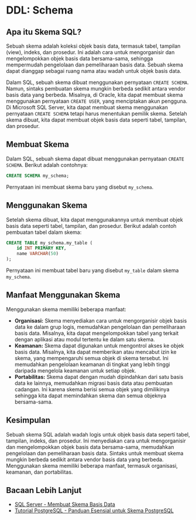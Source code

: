 # DDL: Schema

## Apa itu Skema SQL?

Sebuah skema adalah koleksi objek basis data, termasuk tabel, tampilan (view), indeks, dan prosedur. Ini adalah cara untuk mengorganisir dan mengelompokkan objek basis data bersama-sama, sehingga mempermudah pengelolaan dan pemeliharaan basis data. Sebuah skema dapat dianggap sebagai ruang nama atau wadah untuk objek basis data.

Dalam SQL, sebuah skema dibuat menggunakan pernyataan `CREATE SCHEMA`. Namun, sintaks pembuatan skema mungkin berbeda sedikit antara vendor basis data yang berbeda. Misalnya, di Oracle, kita dapat membuat skema menggunakan pernyataan `CREATE USER`, yang menciptakan akun pengguna. Di Microsoft SQL Server, kita dapat membuat skema menggunakan pernyataan `CREATE SCHEMA` tetapi harus menentukan pemilik skema. Setelah skema dibuat, kita dapat membuat objek basis data seperti tabel, tampilan, dan prosedur.

## Membuat Skema

Dalam SQL, sebuah skema dapat dibuat menggunakan pernyataan `CREATE SCHEMA`. Berikut adalah contohnya:

```sql
CREATE SCHEMA my_schema;
```

Pernyataan ini membuat skema baru yang disebut `my_schema`.

## Menggunakan Skema

Setelah skema dibuat, kita dapat menggunakannya untuk membuat objek basis data seperti tabel, tampilan, dan prosedur. Berikut adalah contoh pembuatan tabel dalam skema:

```sql
CREATE TABLE my_schema.my_table (
    id INT PRIMARY KEY,
    name VARCHAR(50)
);
```

Pernyataan ini membuat tabel baru yang disebut `my_table` dalam skema `my_schema`.

## Manfaat Menggunakan Skema

Menggunakan skema memiliki beberapa manfaat:

- **Organisasi:** Skema menyediakan cara untuk mengorganisir objek basis data ke dalam grup logis, memudahkan pengelolaan dan pemeliharaan basis data. Misalnya, kita dapat mengelompokkan tabel yang terkait dengan aplikasi atau modul tertentu ke dalam satu skema.
- **Keamanan:** Skema dapat digunakan untuk mengontrol akses ke objek basis data. Misalnya, kita dapat memberikan atau mencabut izin ke skema, yang mempengaruhi semua objek di skema tersebut. Ini memudahkan pengelolaan keamanan di tingkat yang lebih tinggi daripada mengelola keamanan untuk setiap objek.
- **Portabilitas:** Skema dapat dengan mudah dipindahkan dari satu basis data ke lainnya, memudahkan migrasi basis data atau pembuatan cadangan. Ini karena skema berisi semua objek yang dimilikinya sehingga kita dapat memindahkan skema dan semua objeknya bersama-sama.

## Kesimpulan

Sebuah skema SQL adalah wadah logis untuk objek basis data seperti tabel, tampilan, indeks, dan prosedur. Ini menyediakan cara untuk mengorganisir dan mengelompokkan objek basis data bersama-sama, memudahkan pengelolaan dan pemeliharaan basis data. Sintaks untuk membuat skema mungkin berbeda sedikit antara vendor basis data yang berbeda. Menggunakan skema memiliki beberapa manfaat, termasuk organisasi, keamanan, dan portabilitas.

## Bacaan Lebih Lanjut

- [SQL Server - Membuat Skema Basis Data](https://learn.microsoft.com/en-us/sql/relational-databases/security/authentication-access/create-a-database-schema?view=sql-server-ver16)
- [Tutorial PostgreSQL - Panduan Esensial untuk Skema PostgreSQL](https://www.postgresqltutorial.com/postgresql-administration/postgresql-schema/)
